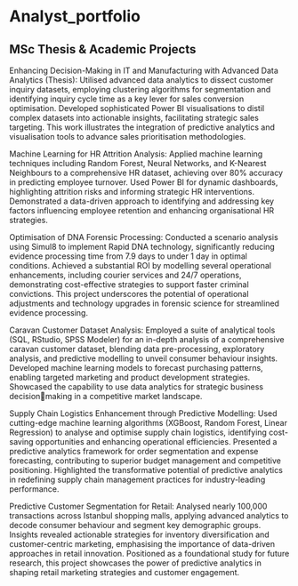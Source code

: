 # Analyst_portfolio

## MSc Thesis & Academic Projects
Enhancing Decision-Making in IT and Manufacturing with Advanced Data Analytics (Thesis):
Utilised advanced data analytics to dissect customer inquiry datasets, employing clustering algorithms for segmentation 
and identifying inquiry cycle time as a key lever for sales conversion optimisation. Developed sophisticated Power BI 
visualisations to distil complex datasets into actionable insights, facilitating strategic sales targeting. This work 
illustrates the integration of predictive analytics and visualisation tools to advance sales prioritisation methodologies. 

Machine Learning for HR Attrition Analysis:
Applied machine learning techniques including Random Forest, Neural Networks, and K-Nearest Neighbours to a 
comprehensive HR dataset, achieving over 80% accuracy in predicting employee turnover. Used Power BI for dynamic 
dashboards, highlighting attrition risks and informing strategic HR interventions. Demonstrated a data-driven approach 
to identifying and addressing key factors influencing employee retention and enhancing organisational HR strategies. 

Optimisation of DNA Forensic Processing:
Conducted a scenario analysis using Simul8 to implement Rapid DNA technology, significantly reducing evidence 
processing time from 7.9 days to under 1 day in optimal conditions. Achieved a substantial ROI by modelling several
operational enhancements, including courier services and 24/7 operations, demonstrating cost-effective strategies to 
support faster criminal convictions. This project underscores the potential of operational adjustments and technology 
upgrades in forensic science for streamlined evidence processing. 

Caravan Customer Dataset Analysis: 
Employed a suite of analytical tools (SQL, RStudio, SPSS Modeler) for an in-depth analysis of a comprehensive caravan 
customer dataset, blending data pre-processing, exploratory analysis, and predictive modelling to unveil consumer 
behaviour insights. Developed machine learning models to forecast purchasing patterns, enabling targeted marketing 
and product development strategies. Showcased the capability to use data analytics for strategic business decisionmaking in a competitive market landscape. 

Supply Chain Logistics Enhancement through Predictive Modelling:
Used cutting-edge machine learning algorithms (XGBoost, Random Forest, Linear Regression) to analyse and optimise 
supply chain logistics, identifying cost-saving opportunities and enhancing operational efficiencies. Presented a 
predictive analytics framework for order segmentation and expense forecasting, contributing to superior budget 
management and competitive positioning. Highlighted the transformative potential of predictive analytics in redefining 
supply chain management practices for industry-leading performance. 

Predictive Customer Segmentation for Retail:
Analysed nearly 100,000 transactions across Istanbul shopping malls, applying advanced analytics to decode consumer 
behaviour and segment key demographic groups. Insights revealed actionable strategies for inventory diversification 
and customer-centric marketing, emphasising the importance of data-driven approaches in retail innovation. Positioned 
as a foundational study for future research, this project showcases the power of predictive analytics in shaping retail 
marketing strategies and customer engagement.
